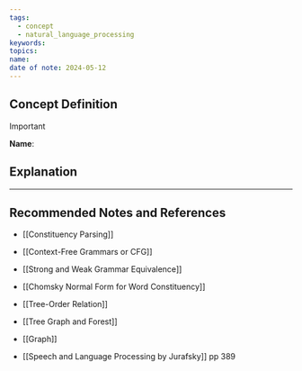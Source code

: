 ```yaml
---
tags:
  - concept
  - natural_language_processing
keywords: 
topics: 
name: 
date of note: 2024-05-12
---
```


## Concept Definition

>[!important]
>**Name**: 



## Explanation





-----------
##  Recommended Notes and References


- [[Constituency Parsing]]
- [[Context-Free Grammars or CFG]]
- [[Strong and Weak Grammar Equivalence]]
- [[Chomsky Normal Form for Word Constituency]]

- [[Tree-Order Relation]]
- [[Tree Graph and Forest]]
- [[Graph]]


- [[Speech and Language Processing by Jurafsky]]  pp 389